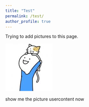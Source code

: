 ```yaml
---
title: "Test"
permalink: /test/
author_profile: true
---
```

 
Trying to add pictures to this page.

<img src="https://raw.githubusercontent.com/Pengchengzhi/Pengchengzhi.github.io/master/images/feiyue/feiyue-1.jpg"/>

show me the picture
usercontent now

